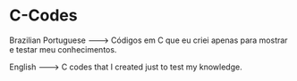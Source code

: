 # C-Codes
Brazilian Portuguese --->
Códigos em C que eu criei apenas para mostrar e testar meu conhecimentos.

English --->
C codes that I created just to test my knowledge.
